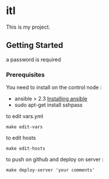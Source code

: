 # itl

This is my project.

## Getting Started

a password is required

### Prerequisites

You need to install on the control node :
  - ansible > 2.3 [Installing ansible](http://docs.ansible.com/ansible/latest/intro_installation.html#latest-releases-via-pip)
  - sudo apt-get install sshpass

to edit vars.yml

    make edit-vars

to edit hosts

    make edit-hosts

to push on github and deploy on server :

    make deploy-server 'your comments'
